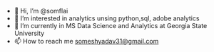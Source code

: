 - 👋 Hi, I’m @somflai
- 👀 I’m interested in analytics unsing python,sql, adobe analytics
- 🌱 I’m currently in MS Data Science and Analytics at Georgia State University
- 📫 How to reach me someshyadav31@gmail.com

<!---
somflai/somflai is a ✨ special ✨ repository because its `README.md` (this file) appears on your GitHub profile.
You can click the Preview link to take a look at your changes.
--->
